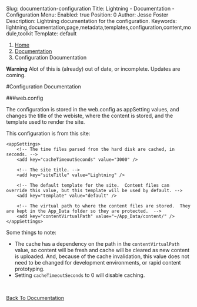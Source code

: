 Slug:  documentation-configuration
Title:  Lightning - Documentation - Configuration
Menu:
Enabled:  true
Position:  0
Author:  Jesse Foster
Description:  Lightning documentation for the configuration.
Keywords:  lightning,documentation,page,metadata,templates,configuration,content,module,toolkit
Template:  default

<ol class="breadcrumb">
  <li><a href="/">Home</a></li>
  <li><a href="/documentation">Documentation</a></li>
  <li class="active">Configuration Documentation</li>
</ol>

<div class="alert alert-warning">
	<strong>Warning</strong>  Alot of this is (already) out of date, or incomplete.  Updates are coming.
</div>

#Configuration Documentation

###web.config

The configuration is stored in the web.config as appSetting values, and changes the title of the webiste, where the content is stored, and the template used to render the site.

This configuration is from this site:

	<appSettings>
		<!-- The time files parsed from the hard disk are cached, in seconds. -->
		<add key="cacheTimeoutSeconds" value="3000" />
		
		<!-- The site title. -->
		<add key="siteTitle" value="Lightning" />
		
		<!-- The default template for the site.  Content files can override this value, but this template will be used by default. -->
		<add key="template" value="default" />
		
		<!-- The virtual path to where the content files are stored.  They are kept in the App_Data folder so they are protected.  -->
		<add key="contentVirtualPath" value="~/App_Data/content/" />
	</appSettings>

Some things to note:

* The cache has a dependency on the path in the `contentVirtualPath` value, so content will be fresh and cache will be cleared as new content is uploaded.  And, because of the cache invalidation, this value does not need to be changed for development environments, or rapid content prototyping.
* Setting `cacheTimeoutSeconds` to 0 will disable caching.

<br />

<a href="/documentation" class="btn btn-primary">Back To Documentation</a>
